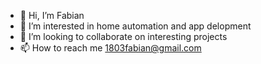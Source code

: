 - 👋 Hi, I’m Fabian
- 👀 I’m interested in home automation and app delopment
- 💞️ I’m looking to collaborate on interesting projects
- 📫 How to reach me 1803fabian@gmail.com

<!---
comlit/comlit is a ✨ special ✨ repository because its `README.md` (this file) appears on your GitHub profile.
You can click the Preview link to take a look at your changes.
--->
